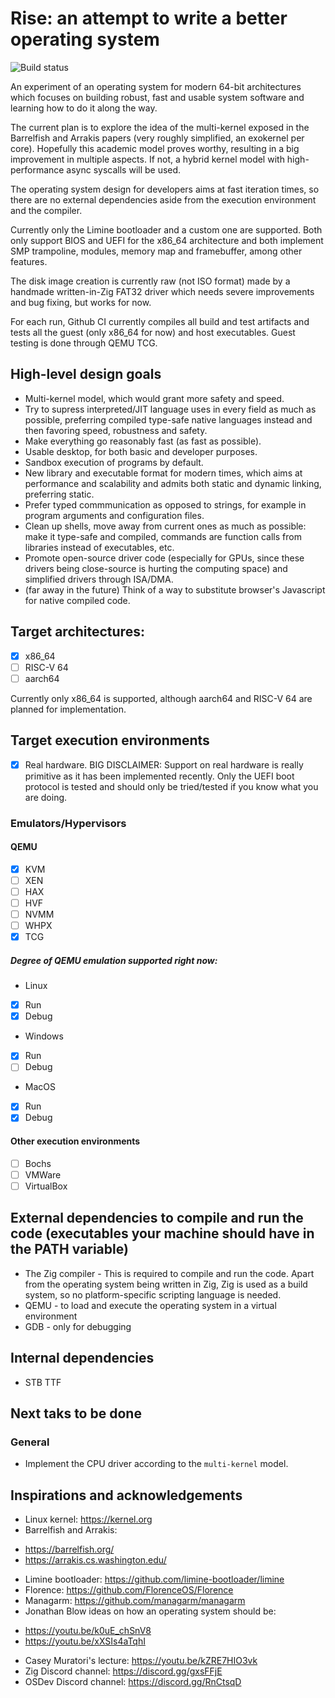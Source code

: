 # Rise: an attempt to write a better operating system

![Build status](https://img.shields.io/github/actions/workflow/status/davidgm94/rise/lightning.yml?branch=main)

An experiment of an operating system for modern 64-bit architectures which focuses on building robust, fast and usable system software and learning how to do it along the way.

The current plan is to explore the idea of the multi-kernel exposed in the Barrelfish and Arrakis papers (very roughly simplified, an exokernel per core). Hopefully this academic model proves worthy, resulting in a big improvement in multiple aspects. If not, a hybrid kernel model with high-performance async syscalls will be used.

The operating system design for developers aims at fast iteration times, so there are no external dependencies aside from the execution environment and the compiler.

Currently only the Limine bootloader and a custom one are supported. Both only support BIOS and UEFI for the x86_64 architecture and both implement SMP trampoline, modules, memory map and framebuffer, among other features.

The disk image creation is currently raw (not ISO format) made by a handmade written-in-Zig FAT32 driver which needs severe improvements and bug fixing, but works for now.

For each run, Github CI currently compiles all build and test artifacts and tests all the guest (only x86_64 for now) and host executables. Guest testing is done through QEMU TCG.

## High-level design goals

- Multi-kernel model, which would grant more safety and speed.
- Try to supress interpreted/JIT language uses in every field as much as possible, preferring compiled type-safe native languages instead and then favoring speed, robustness and safety.
- Make everything go reasonably fast (as fast as possible).
- Usable desktop, for both basic and developer purposes.
- Sandbox execution of programs by default.
- New library and executable format for modern times, which aims at performance and scalability and admits both static and dynamic linking, preferring static.
- Prefer typed commmunication as opposed to strings, for example in program arguments and configuration files.
- Clean up shells, move away from current ones as much as possible: make it type-safe and compiled, commands are function calls from libraries instead of executables, etc.
- Promote open-source driver code (especially for GPUs, since these drivers being close-source is hurting the computing space) and simplified drivers through ISA/DMA.
- (far away in the future) Think of a way to substitute browser's Javascript for native compiled code.

## Target architectures:

- [x] x86_64
- [ ] RISC-V 64
- [ ] aarch64

Currently only x86_64 is supported, although aarch64 and RISC-V 64 are planned for implementation.

## Target execution environments

- [x] Real hardware. BIG DISCLAIMER: Support on real hardware is really primitive as it has been implemented recently. Only the UEFI boot protocol is tested and should only be tried/tested if you know what you are doing.

### Emulators/Hypervisors

#### QEMU
  - [x] KVM
  - [ ] XEN
  - [ ] HAX
  - [ ] HVF
  - [ ] NVMM
  - [ ] WHPX
  - [x] TCG

##### Degree of QEMU emulation supported right now:

- Linux

* [x] Run
* [x] Debug

- Windows

* [x] Run
* [ ] Debug

- MacOS

* [x] Run
* [x] Debug

#### Other execution environments

- [ ] Bochs
- [ ] VMWare
- [ ] VirtualBox

## External dependencies to compile and run the code (executables your machine should have in the PATH variable)

* The Zig compiler - This is required to compile and run the code. Apart from the operating system being written in Zig, Zig is used as a build system, so no platform-specific scripting language is needed.
* QEMU - to load and execute the operating system in a virtual environment
* GDB - only for debugging

## Internal dependencies

* STB TTF

## Next taks to be done

### General

* Implement the CPU driver according to the `multi-kernel` model.

## Inspirations and acknowledgements

- Linux kernel: https://kernel.org
- Barrelfish and Arrakis:
* https://barrelfish.org/
* https://arrakis.cs.washington.edu/
- Limine bootloader: https://github.com/limine-bootloader/limine
- Florence: https://github.com/FlorenceOS/Florence
- Managarm: https://github.com/managarm/managarm
- Jonathan Blow ideas on how an operating system should be:
* https://youtu.be/k0uE_chSnV8
* https://youtu.be/xXSIs4aTqhI
- Casey Muratori's lecture: https://youtu.be/kZRE7HIO3vk
- Zig Discord channel: https://discord.gg/gxsFFjE
- OSDev Discord channel: https://discord.gg/RnCtsqD
